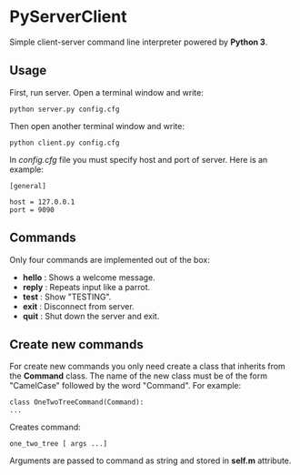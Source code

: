 # PyServerClient

Simple client-server command line interpreter powered by __Python 3__.

## Usage

First, run server. Open a terminal window and write:

```
python server.py config.cfg
```

Then open another terminal window and write:

```
python client.py config.cfg
```

In _config.cfg_ file you must specify host and port of server. Here is an example:

```
[general]

host = 127.0.0.1
port = 9090

```

## Commands

Only four commands are implemented out of the box:

- **hello** : Shows a welcome message.
- **reply** : Repeats input like a parrot.
- **test** : Show "TESTING".
- **exit** : Disconnect from server.
- **quit** : Shut down the server and exit.


## Create new commands

For create new commands you only need create a class that inherits from the **Command** class. The name of the new class must be of the form "CamelCase" followed by the word "Command". For example:

```
class OneTwoTreeCommand(Command):
...

```
Creates command:

```
one_two_tree [ args ...]
```
Arguments are passed to command as string and stored in **self.m** attribute.
